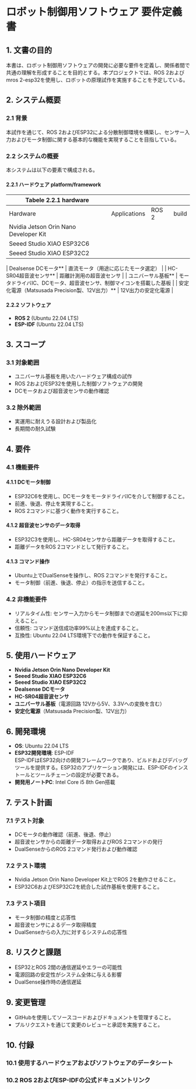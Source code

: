 # ロボット制御用ソフトウェア 要件定義書

## 1. 文書の目的
本書は、ロボット制御用ソフトウェアの開発に必要な要件を定義し、関係者間で共通の理解を形成することを目的とする。本プロジェクトでは、ROS 2およびmros 2-esp32を使用し、ロボットの原理試作を実施することを予定している。

## 2. システム概要

### 2.1 背景
本試作を通じて、ROS 2およびESP32による分散制御環境を構築し、センサー入力およびモータ制御に関する基本的な機能を実現することを目指している。

### 2.2 システムの概要
本システムは以下の要素で構成される。

#### 2.2.1 ハードウェア platform/framework
|Tabele 2.2.1 hardware                   |                                |                    |                         |
|-----------------------------------------|---------------------|---------------------|--------------------------| 
| Hardware                                | Applications                  | ROS 2               | build                    |
| Nvidia Jetson Orin Nano Developer Kit    |      |        |              |
| Seeed Studio XIAO ESP32C6                |      |    |
| Seeed Studio XIAO ESP32C2                |     |  |  |



| Dealsense DCモータ**                       | 直流モータ（用途に応じたモータ選定）        |
| HC-SR04超音波センサ**                      | 距離計測用の超音波センサ                    |
| ユニバーサル基板**                         | モータドライバIC、DCモータ、超音波センサ、制御マイコンを搭載した基板 |
| 安定化電源（Matsusada Precision製、12V出力）** | 12V出力の安定化電源                        |


#### 2.2.2 ソフトウェア
- **ROS 2** (Ubuntu 22.04 LTS)
- **ESP-IDF** (Ubuntu 22.04 LTS)

## 3. スコープ

### 3.1 対象範囲
- ユニバーサル基板を用いたハードウェア構成の試作
- ROS 2およびESP32を使用した制御ソフトウェアの開発
- DCモータおよび超音波センサの動作確認

### 3.2 除外範囲
- 実運用に耐えうる設計および製品化
- 長期間の耐久試験

## 4. 要件

### 4.1 機能要件

#### 4.1.1 DCモータ制御
- ESP32C6を使用し、DCモータをモータドライバICを介して制御すること。
- 前進、後退、停止を実現すること。
- ROS 2コマンドに基づく動作を実行すること。

#### 4.1.2 超音波センサのデータ取得
- ESP32C3を使用し、HC-SR04センサから距離データを取得すること。
- 距離データをROS 2コマンドとして発行すること。

#### 4.1.3 コマンド操作
- Ubuntu上でDualSenseを操作し、ROS 2コマンドを発行すること。
- モータ制御（前進、後退、停止）の指示を送信すること。

### 4.2 非機能要件
- リアルタイム性: センサー入力からモータ制御までの遅延を200ms以下に抑えること。
- 信頼性: コマンド送信成功率99%以上を達成すること。
- 互換性: Ubuntu 22.04 LTS環境下での動作を保証すること。

## 5. 使用ハードウェア
- **Nvidia Jetson Orin Nano Developer Kit**
- **Seeed Studio XIAO ESP32C6**
- **Seeed Studio XIAO ESP32C2**
- **Dealsense DCモータ**
- **HC-SR04超音波センサ**
- **ユニバーサル基板**（電源回路 12Vから5V、3.3Vへの変換を含む）
- **安定化電源**（Matsusada Precision製、12V出力）

## 6. 開発環境

- **OS**: Ubuntu 22.04 LTS
- **ESP32開発環境**: ESP-IDF  
  ESP-IDFはESP32向けの開発フレームワークであり、ビルドおよびデバッグツールを提供する。ESP32のアプリケーション開発には、ESP-IDFのインストールとツールチェーンの設定が必要である。
- **開発用ノートPC**: Intel Core i5 8th Gen搭載

## 7. テスト計画

### 7.1 テスト対象
- DCモータの動作確認（前進、後退、停止）
- 超音波センサからの距離データ取得およびROS 2コマンドの発行
- DualSenseからのROS 2コマンド発行および動作確認

### 7.2 テスト環境
- Nvidia Jetson Orin Nano Developer Kit上でROS 2を動作させること。
- ESP32C6およびESP32C2を統合した試作基板を使用すること。

### 7.3 テスト項目
- モータ制御の精度と応答性
- 超音波センサによるデータ取得精度
- DualSenseからの入力に対するシステムの応答性

## 8. リスクと課題
- ESP32とROS 2間の通信遅延やエラーの可能性
- 電源回路の安定性がシステム全体に与える影響
- DualSense操作時の通信遅延

## 9. 変更管理
- GitHubを使用してソースコードおよびドキュメントを管理すること。
- プルリクエストを通じて変更のレビューと承認を実施すること。

## 10. 付録

### 10.1 使用するハードウェアおよびソフトウェアのデータシート
### 10.2 ROS 2およびESP-IDFの公式ドキュメントリンク
